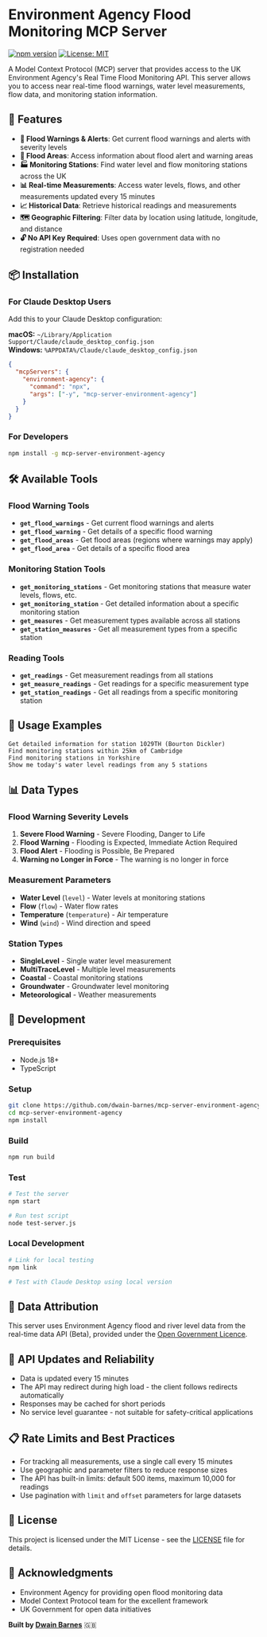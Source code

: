 # Environment Agency Flood Monitoring MCP Server

[![npm version](https://badge.fury.io/js/mcp-server-environment-agency.svg)](https://badge.fury.io/js/mcp-server-environment-agency)
[![License: MIT](https://img.shields.io/badge/License-MIT-yellow.svg)](https://opensource.org/licenses/MIT)

A Model Context Protocol (MCP) server that provides access to the UK Environment Agency's Real Time Flood Monitoring API. This server allows you to access near real-time flood warnings, water level measurements, flow data, and monitoring station information.

## 🌊 Features

- **🚨 Flood Warnings & Alerts**: Get current flood warnings and alerts with severity levels
- **📍 Flood Areas**: Access information about flood alert and warning areas  
- **🏭 Monitoring Stations**: Find water level and flow monitoring stations across the UK
- **📊 Real-time Measurements**: Access water levels, flows, and other measurements updated every 15 minutes
- **📈 Historical Data**: Retrieve historical readings and measurements
- **🗺️ Geographic Filtering**: Filter data by location using latitude, longitude, and distance
- **🔓 No API Key Required**: Uses open government data with no registration needed

## 📦 Installation

### For Claude Desktop Users

Add this to your Claude Desktop configuration:

**macOS:** `~/Library/Application Support/Claude/claude_desktop_config.json`  
**Windows:** `%APPDATA%/Claude/claude_desktop_config.json`

```json
{
  "mcpServers": {
    "environment-agency": {
      "command": "npx",
      "args": ["-y", "mcp-server-environment-agency"]
    }
  }
}
```

### For Developers

```bash
npm install -g mcp-server-environment-agency
```

## 🛠️ Available Tools

### Flood Warning Tools
- **`get_flood_warnings`** - Get current flood warnings and alerts
- **`get_flood_warning`** - Get details of a specific flood warning  
- **`get_flood_areas`** - Get flood areas (regions where warnings may apply)
- **`get_flood_area`** - Get details of a specific flood area

### Monitoring Station Tools
- **`get_monitoring_stations`** - Get monitoring stations that measure water levels, flows, etc.
- **`get_monitoring_station`** - Get detailed information about a specific monitoring station
- **`get_measures`** - Get measurement types available across all stations
- **`get_station_measures`** - Get all measurement types from a specific station

### Reading Tools
- **`get_readings`** - Get measurement readings from all stations
- **`get_measure_readings`** - Get readings for a specific measurement type
- **`get_station_readings`** - Get all readings from a specific monitoring station

## 💬 Usage Examples


```
Get detailed information for station 1029TH (Bourton Dickler)
Find monitoring stations within 25km of Cambridge
Find monitoring stations in Yorkshire
Show me today's water level readings from any 5 stations
```


## 📊 Data Types

### Flood Warning Severity Levels
1. **Severe Flood Warning** - Severe Flooding, Danger to Life
2. **Flood Warning** - Flooding is Expected, Immediate Action Required  
3. **Flood Alert** - Flooding is Possible, Be Prepared
4. **Warning no Longer in Force** - The warning is no longer in force

### Measurement Parameters
- **Water Level** (`level`) - Water levels at monitoring stations
- **Flow** (`flow`) - Water flow rates
- **Temperature** (`temperature`) - Air temperature  
- **Wind** (`wind`) - Wind direction and speed

### Station Types
- **SingleLevel** - Single water level measurement
- **MultiTraceLevel** - Multiple level measurements
- **Coastal** - Coastal monitoring stations
- **Groundwater** - Groundwater level monitoring
- **Meteorological** - Weather measurements

## 🚀 Development

### Prerequisites
- Node.js 18+
- TypeScript

### Setup
```bash
git clone https://github.com/dwain-barnes/mcp-server-environment-agency.git
cd mcp-server-environment-agency
npm install
```

### Build
```bash
npm run build
```

### Test
```bash
# Test the server
npm start

# Run test script
node test-server.js
```

### Local Development
```bash
# Link for local testing
npm link

# Test with Claude Desktop using local version
```

## 📄 Data Attribution

This server uses Environment Agency flood and river level data from the real-time data API (Beta), provided under the [Open Government Licence](http://www.nationalarchives.gov.uk/doc/open-government-licence/version/3/).

## 🔄 API Updates and Reliability

- Data is updated every 15 minutes
- The API may redirect during high load - the client follows redirects automatically  
- Responses may be cached for short periods
- No service level guarantee - not suitable for safety-critical applications

## 📋 Rate Limits and Best Practices

- For tracking all measurements, use a single call every 15 minutes
- Use geographic and parameter filters to reduce response sizes
- The API has built-in limits: default 500 items, maximum 10,000 for readings
- Use pagination with `limit` and `offset` parameters for large datasets


## 📜 License

This project is licensed under the MIT License - see the [LICENSE](LICENSE) file for details.

## 🙏 Acknowledgments

- Environment Agency for providing open flood monitoring data
- Model Context Protocol team for the excellent framework
- UK Government for open data initiatives



**Built by [Dwain Barnes](https://github.com/dwain-barnes)** 🇬🇧
